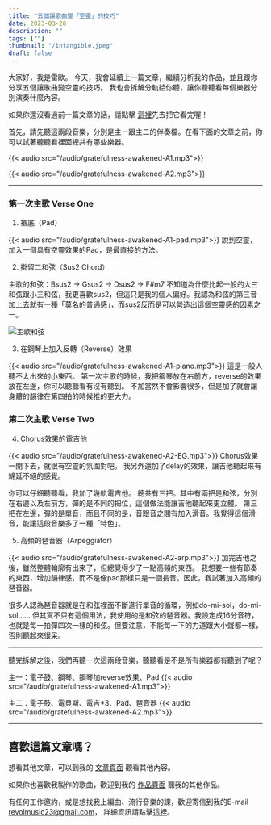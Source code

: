 ```yaml
---
title: "五個讓歌曲變「空靈」的技巧"
date: 2023-03-26
description: "" 
tags: [""]
thumbnail: "/intangible.jpeg"
draft: false
---
```


大家好，我是雷歐。
今天，我會延續上一篇文章，繼續分析我的作品，並且跟你分享五個讓歌曲變空靈的技巧。
我也會拆解分軌給你聽，讓你聽聽看每個樂器分別演奏什麼內容。

如果你還沒看過前一篇文章的話，請點擊 [這裡](/articles/electro-pop-song-analysis)先去把它看完喔！

首先，請先聽這兩段音樂，分別是主一跟主二的伴奏檔。在看下面的文章之前，你可以試著聽聽看裡面總共有哪些樂器。

{{< audio src="/audio/gratefulness-awakened-A1.mp3">}}

{{< audio src="/audio/gratefulness-awakened-A2.mp3">}}

---

### 第一次主歌 Verse One

1. 襯底（Pad）

{{< audio src="/audio/gratefulness-awakened-A1-pad.mp3">}}
說到空靈，加入一個具有空靈效果的Pad，是最直接的方法。

2. 掛留二和弦（Sus2 Chord）

主歌的和弦：Bsus2 → Gsus2 → Dsus2 → F#m7
不知道為什麼比起一般的大三和弦跟小三和弦，我更喜歡sus2，但這只是我的個人偏好。我認為和弦的第三音加上去就有一種「莫名的普通感」，而sus2反而是可以營造出這個空靈感的因素之一。

![主歌和弦](/Gratefulness-Awakened-A1.png)

3. 在鋼琴上加入反轉（Reverse）效果

{{< audio src="/audio/gratefulness-awakened-A1-piano.mp3">}}
這是一般人聽不太出來的小東西。
第一次主歌的時候，我把鋼琴放在右前方，reverse的效果放在左邊，你可以聽聽看有沒有聽到。
不加當然不會影響很多，但是加了就會讓身體的韻律在第四拍的時候推的更大力。


### 第二次主歌 Verse Two

4. Chorus效果的電吉他

{{< audio src="/audio/gratefulness-awakened-A2-EG.mp3">}}
Chorus效果一開下去，就很有空靈的氛圍對吧。
我另外還加了delay的效果，讓吉他聽起來有綿延不絕的感覺。

你可以仔細聽聽看，我加了幾軌電吉他。
總共有三把。其中有兩把是和弦，分別在右邊以及左前方，彈的是不同的把位，這個做法能讓吉他聽起來更立體。
第三把在左邊，彈的是單音，而且不同的是，音跟音之間有加入滑音。我覺得這個滑音，能讓這段音樂多了一種「特色」。


5. 高頻的琶音器（Arpeggiator）

{{< audio src="/audio/gratefulness-awakened-A2-arp.mp3">}}
加完吉他之後，雖然整體輪廓有出來了，但總覺得少了一點高頻的東西。
我想要一些有節奏的東西，增加韻律感，而不是像pad那樣只是一個長音。因此，我試著加入高頻的琶音器。

很多人認為琶音器就是在和弦裡面不斷進行單音的循環，例如do-mi-sol，do-mi-sol......
但其實不只有這個用法，我使用的是和弦的琶音器。我設定成16分音符，也就是每一拍彈四次一樣的和弦。但要注意，不能每一下的力道跟大小聲都一樣，否則聽起來很呆。

---


聽完拆解之後，我們再聽一次這兩段音樂，聽聽看是不是所有樂器都有聽到了呢？

主一：電子鼓、鋼琴、鋼琴加reverse效果、Pad
{{< audio src="/audio/gratefulness-awakened-A1.mp3">}}

主二：電子鼓、電貝斯、電吉*3、Pad、琶音器
{{< audio src="/audio/gratefulness-awakened-A2.mp3">}}

---

## 喜歡這篇文章嗎？

想看其他文章，可以到我的 [文章頁面](/articles) 觀看其他內容。

如果你也喜歡我製作的歌曲，歡迎到我的 [作品頁面](/portfolio/arrangement/all) 聽我的其他作品。

有任何工作邀約，或是想找我上編曲、流行音樂的課，歡迎寄信到我的E-mail <revolmusic23@gmail.com>，
詳細資訊請點擊[這裡](/about)。